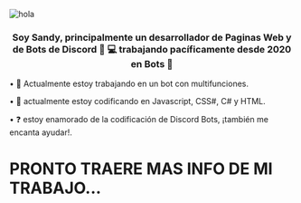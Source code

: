 ![hola](https://user-images.githubusercontent.com/57968772/127706471-748d5ef1-4eba-47da-bf97-975a9b5dfd21.gif)

### <div align="center">Soy Sandy, principalmente un desarrollador de Paginas Web y de Bots de Discord 👨 💻 trabajando pacíficamente desde 2020 en Bots 🚀</div>

• 🔭 Actualmente estoy trabajando en un bot con multifunciones.

• 🌱 actualmente estoy codificando en Javascript, CSS#, C# y HTML.

• ❓ estoy enamorado de la codificación de Discord Bots, ¡también me encanta ayudar!.

# PRONTO TRAERE MAS INFO DE MI TRABAJO...
